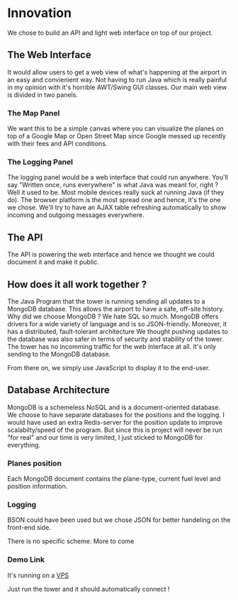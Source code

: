 # Innovation

We chose to build an API and light web interface on top of our project. 

## The Web Interface

It would allow users to get a web view of what's happening at the airport in an easy and convienient way. Not having to run Java which is really painful in my opinion with it's horrible AWT/Swing GUI classes. Our main web view is divided in two panels.

### The Map Panel

We want this to be a simple canvas where you can visualize the planes on top of a Google Map or Open Street Map since Google messed up recently with their fees and API conditions.

### The Logging Panel

The logging panel would be a web interface that could run anywhere. You'll say "Written once, runs everywhere" is what Java was meant for, right ? Well it used to be. Most mobile devices really suck at running Java (if they do). The browser platform is the most spread one and hence, it's the one we chose.
We'll try to have an AJAX table refreshing automatically to show incoming and outgoing messages everywhere.


## The API

The API is powering the web interface and hence we thought we could document it and make it public. 

## How does it all work together ? 

The Java Program that the tower is running sending all updates to a MongoDB database. This allows the airport to have a safe, off-site history. Why did we choose MongoDB ? We hate SQL so much. MongoDB offers drivers for a wide variety of language and is so JSON-friendly. Moreover, it has a distributed, fault-tolerant architecture
We thought pushing updates to the database was also safer in terms of security and stability of the tower. The tower has no incomming traffic for the web interface at all. It's only sending to the MongoDB database.

From there on, we simply use JavaScript to display it to the end-user.

## Database Architecture

MongoDB is a schemeless NoSQL and is a document-oriented database. We choose to have separate databases for the positions and the logging. I would have used an extra Redis-server for the position update to improve scalabilty/speed of the program. But since this is project will never be run "for real" and our time is very limited, I just sticked to MongoDB for everything.

### Planes position

Each MongoDB document contains the plane-type, current fuel level and position information.

### Logging

BSON could have been used but we chose JSON for better handeling on the front-end side.

There is no specific scheme. More to come

### Demo Link 

It's running on a [VPS](http://itp.fredericjacobs.com)

Just run the tower and it should automatically connect ! 


